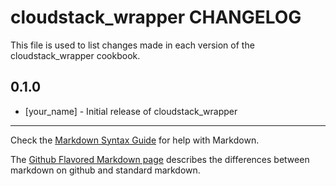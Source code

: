 cloudstack_wrapper CHANGELOG
============================

This file is used to list changes made in each version of the cloudstack_wrapper cookbook.

0.1.0
-----
- [your_name] - Initial release of cloudstack_wrapper

- - -
Check the [Markdown Syntax Guide](http://daringfireball.net/projects/markdown/syntax) for help with Markdown.

The [Github Flavored Markdown page](http://github.github.com/github-flavored-markdown/) describes the differences between markdown on github and standard markdown.

